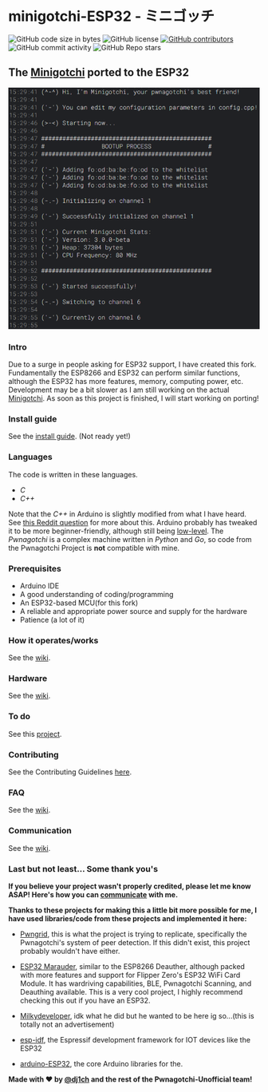# minigotchi-ESP32 - ミニゴッチ

<img alt="GitHub code size in bytes" src="https://img.shields.io/github/languages/code-size/Pwnagotchi-Unofficial/minigotchi-ESP32"></img>
<img alt="GitHub license" src="https://img.shields.io/github/license/Pwnagotchi-Unofficial/minigotchi-ESP32"></img>
<a href="https://github.com/Pwnagotchi-Unofficial/minigotchi-ESP32/graphs/contributors"><img alt="GitHub contributors" src="https://img.shields.io/github/contributors/Pwnagotchi-Unofficial/minigotchi-ESP32"></a>
<img alt="GitHub commit activity" src="https://img.shields.io/github/commit-activity/m/Pwnagotchi-Unofficial/minigotchi-ESP32"></img>
<img alt="GitHub Repo stars" src="https://img.shields.io/github/stars/Pwnagotchi-Unofficial/minigotchi-ESP32"></img>

## The [Minigotchi](https://github.com/Pwnagotchi-Unofficial/minigotchi) ported to the ESP32

<img src="images/Desktop Screenshot 2024.04.07 - 15.29.59.03.png"></img>

### Intro

Due to a surge in people asking for ESP32 support, I have created this fork. Fundamentally the ESP8266 and ESP32 can perform similar functions, although the ESP32 has more features, memory, computing power, etc. Development may be a bit slower as I am still working on the actual [Minigotchi](https://github.com/Pwnagotchi-Unofficial/minigotchi). As soon as this project is finished, I will start working on porting!

### Install guide

See the [install guide](INSTALL.md). (Not ready yet!)

### Languages

The code is written in these languages.

- *C*
- *C++*

Note that the *C++* in Arduino is slightly modified from what I have heard. See [this Reddit question](https://www.reddit.com/r/arduino/comments/x46sml/is_arduino_programming_language_c/) for more about this. Arduino probably has tweaked it to be more beginner-friendly, although still being [low-level](https://en.wikipedia.org/wiki/Low-level_programming_language). The *Pwnagotchi* is a complex machine written in *Python* and *Go*, so code from the Pwnagotchi Project is **not** compatible with mine.

### Prerequisites

- Arduino IDE
- A good understanding of coding/programming
- An ESP32-based MCU(for this fork)
- A reliable and appropriate power source and supply for the hardware
- Patience (a lot of it)

### How it operates/works

See the [wiki](https://github.com/Pwnagotchi-Unofficial/minigotchi/wiki/How-the-Minigotchi-works).

### Hardware

See the [wiki](https://github.com/Pwnagotchi-Unofficial/minigotchi/wiki/Hardware).

### To do

See this [project](https://github.com/orgs/Pwnagotchi-Unofficial/projects/4).

### Contributing

See the Contributing Guidelines [here](CONTRIBUTING.md).

### FAQ

See the [wiki](https://github.com/Pwnagotchi-Unofficial/minigotchi/wiki/FAQ).

### Communication

See the [wiki](https://github.com/Pwnagotchi-Unofficial/minigotchi/wiki/Communication#communication).

### Last but not least... Some thank you's

**If you believe your project wasn't properly credited, please let me know ASAP! Here's how you can [communicate](https://github.com/Pwnagotchi-Unofficial/minigotchi/wiki/Communication#communication) with me.**

**Thanks to these projects for making this a little bit more possible for me, I have used libraries/code from these projects and implemented it here:**

- [Pwngrid](https://github.com/evilsocket/pwngrid), this is what the project is trying to replicate, specifically the Pwnagotchi's system of peer detection. If this didn't exist, this project probably wouldn't have either.

- [ESP32 Marauder](https://github.com/justcallmekoko/ESP32Marauder), similar to the ESP8266 Deauther, although packed with more features and support for Flipper Zero's ESP32 WiFi Card Module. It has wardriving capabilities, BLE, Pwnagotchi Scanning, and Deauthing available. This is a very cool project, I highly recommend checking this out if you have an ESP32. 

- [Milkydeveloper](https://github.com/MilkyDeveloper), idk what he did but he wanted to be here ig so...(this is totally not an advertisement)

- [esp-idf](https://github.com/espressif/esp-idf), the Espressif development framework for IOT devices like the ESP32

- [arduino-ESP32](https://github.com/espressif/arduino-esp32), the core Arduino libraries for the.

**Made with ❤️ by [@dj1ch](https://github.com/dj1ch) and the rest of the Pwnagotchi-Unofficial team!**
